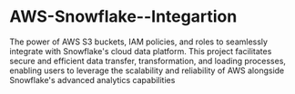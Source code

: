 # AWS-Snowflake--Integartion
The power of AWS S3 buckets, IAM policies, and roles to seamlessly integrate with Snowflake's cloud data platform. This project facilitates secure and efficient data transfer, transformation, and loading processes, enabling users to leverage the scalability and reliability of AWS alongside Snowflake's advanced analytics capabilities
